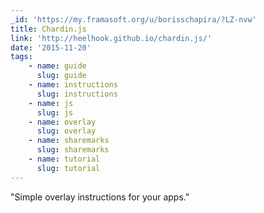 ```yaml
---
_id: 'https://my.framasoft.org/u/borisschapira/?LZ-nvw'
title: Chardin.js
link: 'http://heelhook.github.io/chardin.js/'
date: '2015-11-20'
tags:
    - name: guide
      slug: guide
    - name: instructions
      slug: instructions
    - name: js
      slug: js
    - name: overlay
      slug: overlay
    - name: sharemarks
      slug: sharemarks
    - name: tutorial
      slug: tutorial
---
```


<div class="markdown"><p>&quot;Simple overlay instructions for your apps.&quot;
</p></div>
